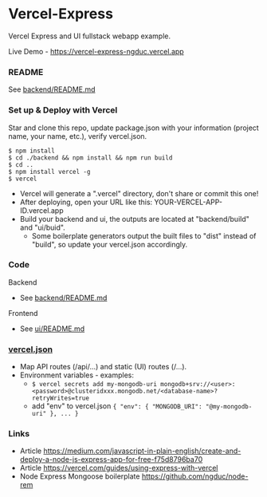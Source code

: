 # Vercel-Express

Vercel Express and UI fullstack webapp example.

Live Demo - https://vercel-express-ngduc.vercel.app

### README

See [backend/README.md](./backend/README.md)

### Set up & Deploy with Vercel

Star and clone this repo, update package.json with your information (project name, your name, etc.), verify vercel.json.

```
$ npm install
$ cd ./backend && npm install && npm run build
$ cd ..
$ npm install vercel -g
$ vercel
```

- Vercel will generate a ".vercel" directory, don't share or commit this one!
- After deploying, open your URL like this: YOUR-VERCEL-APP-ID.vercel.app
- Build your backend and ui, the outputs are located at "backend/build" and "ui/buid".
  - Some boilerplate generators output the built files to "dist" instead of "build", so update your vercel.json accordingly.

### Code

Backend
- See [backend/README.md](./backend/README.md)

Frontend
- See [ui/README.md](./ui/README.md)

### [vercel.json](./vercel.json)

- Map API routes (/api/...) and static (UI) routes (/...).
- Environment variables - examples:
  - ```$ vercel secrets add my-mongodb-uri mongodb+srv://<user>:<password>@clusteridxxx.mongodb.net/<database-name>?retryWrites=true```
  - add "env" to vercel.json ```{ "env": { "MONGODB_URI": "@my-mongodb-uri" }, ... }```

### Links

- Article https://medium.com/javascript-in-plain-english/create-and-deploy-a-node-js-express-app-for-free-f75d8796ba70
- Article https://vercel.com/guides/using-express-with-vercel
- Node Express Mongoose boilerplate https://github.com/ngduc/node-rem
